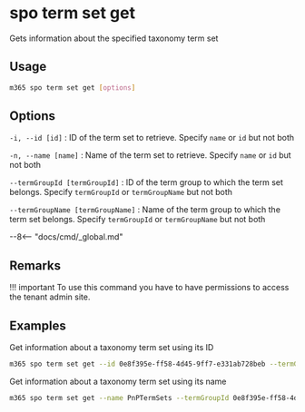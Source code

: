 # spo term set get

Gets information about the specified taxonomy term set

## Usage

```sh
m365 spo term set get [options]
```

## Options

`-i, --id [id]`
: ID of the term set to retrieve. Specify `name` or `id` but not both

`-n, --name [name]`
: Name of the term set to retrieve. Specify `name` or `id` but not both

`--termGroupId [termGroupId]`
: ID of the term group to which the term set belongs. Specify `termGroupId` or `termGroupName` but not both

`--termGroupName [termGroupName]`
: Name of the term group to which the term set belongs. Specify `termGroupId` or `termGroupName` but not both

--8<-- "docs/cmd/_global.md"

## Remarks

!!! important
    To use this command you have to have permissions to access the tenant admin site.

## Examples

Get information about a taxonomy term set using its ID

```sh
m365 spo term set get --id 0e8f395e-ff58-4d45-9ff7-e331ab728beb --termGroupName PnPTermSets
```

Get information about a taxonomy term set using its name

```sh
m365 spo term set get --name PnPTermSets --termGroupId 0e8f395e-ff58-4d45-9ff7-e331ab728beb
```
